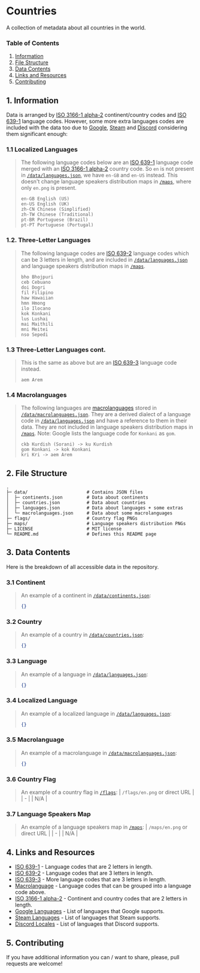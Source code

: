 # Countries
A collection of metadata about all countries in the world.

### Table of Contents
1. [Information](#1-information)
3. [File Structure](#2-file-structure)
4. [Data Contents](#3-data-contents)
5. [Links and Resources](#4-links-and-resources)
6. [Contributing](#5-contributing)

## 1. Information
Data is arranged by [ISO 3166-1 alpha-2][ISO 3166-1 alpha-2] continent/country codes and [ISO 639-1][ISO 639-1] language codes. However, some more extra languages codes are included with the data too due to [Google][Google Languages], [Steam][Steam Languages] and [Discord][Discord Locales] considering them significant enough:

### 1.1 Localized Languages
> The following language codes below are an [ISO 639-1][ISO 639-1] language code merged with an [ISO 3166-1 alpha-2][ISO 3166-1 alpha-2] country code. So `en` is not present in [`/data/languages.json`](/data/languages.json), we have `en-GB` and `en-US` instead. This doesn't change language speakers distribution maps in [`/maps`](/maps), where only `en.png` is present.
> ```
> en-GB English (US)
> en-US English (UK)
> zh-CN Chinese (Simplified)
> zh-TW Chinese (Traditional)
> pt-BR Portuguese (Brazil)
> pt-PT Portuguese (Portugal)
> ```

### 1.2. Three-Letter Languages
> The following language codes are [ISO 639-2][ISO 639-2] language codes which can be 3 letters in length, and are included in [`/data/languages.json`](/data/languages.json) and language speakers distribution maps in [`/maps`](/maps).
> ```
> bho Bhojpuri
> ceb Cebuano
> doi Dogri
> fil Filipino
> haw Hawaiian
> hmn Hmong
> ilo Ilocano
> kok Konkani
> lus Lushai
> mai Maithili
> mni Meitei
> nso Sepedi
> ```

### 1.3 Three-Letter Languages cont.
> This is the same as above but are an [ISO 639-3][ISO 639-3] language code instead.
> ```
> aem Arem
> ```

### 1.4 Macrolanguages
> The following languages are [macrolanguages][Macrolanguage] stored in [`/data/macrolanguages.json`](/data/macrolanguages.json). They are a derived dialect of a language code in [`/data/languages.json`](/data/languages.json) and have a reference to them in their data. They are not included in language speakers distribution maps in [`/maps`](/maps). Note: Google lists the language code for `Konkani` as `gom`.
> ```
> ckb Kurdish (Sorani) -> ku Kurdish 
> gom Konkani -> kok Konkani 
> kri Kri -> aem Arem
> ```

## 2. File Structure
```
.
├─ data/                      # Contains JSON files
│  ├─ continents.json         # Data about continents
│  ├─ countries.json          # Data about countries
│  ├─ languages.json          # Data about languages + some extras
│  └─ macrolanguages.json     # Data about some macrolanguages
├─ flags/                     # Country flag PNGs
├─ maps/                      # Language speakers distribution PNGs
├─ LICENSE                    # MIT license
└─ README.md                  # Defines this README page
```

## 3. Data Contents
Here is the breakdown of all accessible data in the repository.

### 3.1 Continent
> An example of a continent in [`/data/continents.json`](/data/continents.json):
> ```json
> {}
> ```

### 3.2 Country
> An example of a country in [`/data/countries.json`](/data/countries.json):
> ```json
> {}
> ```

### 3.3 Language
> An example of a language in [`/data/languages.json`](/data/languages.json):
> ```json
> {}
> ```

### 3.4 Localized Language
> An example of a localized language in [`/data/languages.json`](/data/languages.json):
> ```json
> {}
> ```

### 3.5 Macrolanguage 
> An example of a macrolanguage in [`/data/macrolanguages.json`](/data/macrolanguages.json):
> ```json
> {}
> ```

### 3.6 Country Flag
> An example of a country flag in [`/flags`](/flags):
> | `/flags/en.png` or direct URL |
> | - |
> | N/A |

### 3.7 Language Speakers Map
> An example of a language speakers map in [`/maps`](/maps):
> | `/maps/en.png` or direct URL |
> | - |
> | N/A |

## 4. Links and Resources
- [ISO 639-1] - Language codes that are 2 letters in length.
- [ISO 639-2] - Language codes that are 3 letters in length.
- [ISO 639-3] - More language codes that are 3 letters in length.
- [Macrolanguage] - Language codes that can be grouped into a language code above.
- [ISO 3166-1 alpha-2] - Continent and country codes that are 2 letters in length.
- [Google Languages] - List of languages that Google supports.
- [Steam Languages] - List of languages that Steam supports.
- [Discord Locales] - List of languages that Discord supports.

## 5. Contributing
If you have additional information you can / want to share, please, pull requests are welcome!

<!-- Reference Links -->
[ISO 639-1]: https://en.wikipedia.org/wiki/List_of_ISO_639-1_codes
[ISO 639-2]: https://www.loc.gov/standards/iso639-2/php/code_list.php
[ISO 639-3]: https://en.wikipedia.org/wiki/List_of_ISO_639-3_codes
[Macrolanguage]: https://en.wikipedia.org/wiki/ISO_639_macrolanguage
[ISO 3166-1 alpha-2]: https://en.wikipedia.org/wiki/ISO_3166-1_alpha-2
[Google Languages]: https://cloud.google.com/translate/docs/languages
[Steam Languages]: https://partner.steamgames.com/doc/store/localization/languages
[Discord Locales]: https://discord.com/developers/docs/reference#locales
